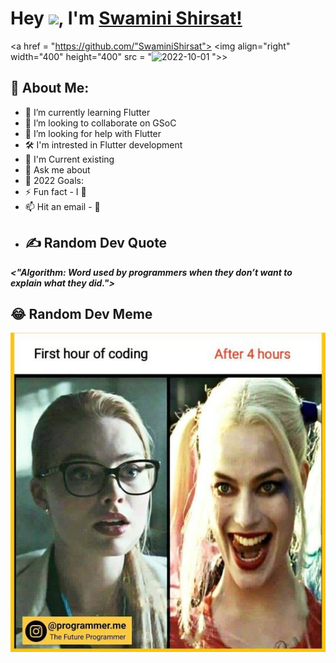 # Hey <img src="https://github.com/TheDudeThatCode/TheDudeThatCode/blob/master/Assets/Hi.gif" width="29">, I'm [Swamini Shirsat!](https://github.com/SwaminiShirsat) 
<a href = "https://github.com/"SwaminiShirsat">
<img align="right" width="400" height="400" src = "<img width="960" alt="2022-10-01" src=https://user-images.githubusercontent.com/105164583/193396999-130edad1-b45d-47a7-8823-645df141587a.png>
">>
</a>
## 💫 About Me:

- 🌱 I’m currently learning Flutter
- 👯 I’m looking to collaborate on GSoC
- 🤝 I’m looking for help with Flutter
- 🛠 I'm intrested in Flutter development
- 🤖 I'm Current existing
- 💬 Ask me about 
- 🥅 2022 Goals: 
- ⚡ Fun fact - I 💖 
- 📫 Hit an email - 📧 
- ## ✍️ Random Dev Quote
**_<"Algorithm: Word used by programmers when they don’t want to explain what they did.">_**
## 😂 Random Dev Meme
<img src = "https://github.com/SwaminiShirsat/MyPersonalResource/blob/main/main-qimg-960aef0da890432b31e29774f02c2b37-lq.jpeg">
